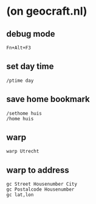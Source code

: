 # (on geocraft.nl)

## debug mode
```
Fn+Alt+F3
```

## set day time
```
/ptime day
```
## save home bookmark
```
/sethome huis
/home huis
```

## warp
```
warp Utrecht
```

## warp to address
```
gc Street Housenumber City
gc Postalcode Housenumber
gc lat,lon
```

